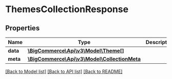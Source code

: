 # ThemesCollectionResponse

## Properties
Name | Type | Description | Notes
------------ | ------------- | ------------- | -------------
**data** | [**\BigCommerce\Api\v3\Model\Theme[]**](Theme.md) |  | [optional] 
**meta** | [**\BigCommerce\Api\v3\Model\CollectionMeta**](CollectionMeta.md) |  | [optional] 

[[Back to Model list]](../README.md#documentation-for-models) [[Back to API list]](../README.md#documentation-for-api-endpoints) [[Back to README]](../README.md)


